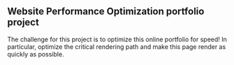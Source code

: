 ## Website Performance Optimization portfolio project

The challenge for this project is to optimize this online portfolio for speed! In particular, optimize the critical rendering path and make this page render as quickly as possible.




